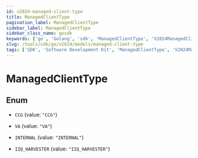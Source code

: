 ```yaml
---
id: v2024-managed-client-type
title: ManagedClientType
pagination_label: ManagedClientType
sidebar_label: ManagedClientType
sidebar_class_name: gosdk
keywords: ['go', 'Golang', 'sdk', 'ManagedClientType', 'V2024ManagedClientType'] 
slug: /tools/sdk/go/v2024/models/managed-client-type
tags: ['SDK', 'Software Development Kit', 'ManagedClientType', 'V2024ManagedClientType']
---
```


# ManagedClientType

## Enum


* `CCG` (value: `"CCG"`)

* `VA` (value: `"VA"`)

* `INTERNAL` (value: `"INTERNAL"`)

* `IIQ_HARVESTER` (value: `"IIQ_HARVESTER"`)


